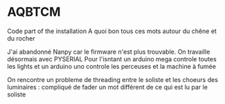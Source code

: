 # AQBTCM
Code part of the installation A quoi bon tous ces mots autour du chêne et du rocher

J'ai abandonné Nanpy car le firmware n'est plus trouvable. 
On travaille désormais avec PYSERIAL 
Pour l'isntant un arduino mega controle toutes les lights et un arduino uno controle les perceuses et la machine à fumée

On rencontre un probleme de threading entre le soliste et les choeurs des luminaires : compliqué de fader un mot différent de ce qui est lu par le soliste